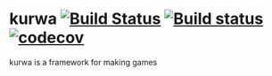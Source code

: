 # kurwa [![Build Status](https://travis-ci.org/suVrik/kurwa.svg?branch=master)](https://travis-ci.org/suVrik/kurwa) [![Build status](https://ci.appveyor.com/api/projects/status/w2x4va97wi7ync51/branch/master?svg=true)](https://ci.appveyor.com/project/suVrik/kurwa/branch/master) [![codecov](https://codecov.io/gh/suVrik/kurwa/branch/master/graph/badge.svg)](https://codecov.io/gh/suVrik/kurwa)

kurwa is a framework for making games
